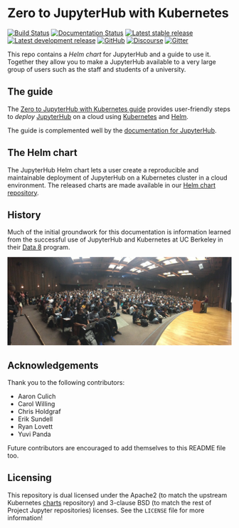 # Zero to JupyterHub with Kubernetes

[![Build Status](https://travis-ci.org/jupyterhub/zero-to-jupyterhub-k8s.svg?branch=master)](https://travis-ci.org/jupyterhub/zero-to-jupyterhub-k8s)
[![Documentation Status](https://readthedocs.org/projects/zero-to-jupyterhub/badge/?version=latest)](https://zero-to-jupyterhub.readthedocs.io/en/latest/?badge=latest)
[![Latest stable release](https://img.shields.io/badge/dynamic/json.svg?label=stable&url=https://api.github.com/repos/jupyterhub/zero-to-jupyterhub-k8s/releases&query=$..[0].tag_name&colorB=orange)](https://jupyterhub.github.io/helm-chart/)
[![Latest development release](https://img.shields.io/badge/dynamic/yaml.svg?label=dev&url=https%3A%2F%2Fjupyterhub.github.io%2Fhelm-chart%2Findex.yaml&query=%24.entries..jupyterhub[0].version&colorB=orange)](https://jupyterhub.github.io/helm-chart/)
[![GitHub](https://img.shields.io/badge/issue_tracking-github-blue.svg)](https://github.com/jupyterhub/zero-to-jupyterhub-k8s/issues)
[![Discourse](https://img.shields.io/badge/help_forum-discourse-blue.svg)](https://discourse.jupyter.org/c/jupyterhub/z2jh-k8s)
[![Gitter](https://img.shields.io/badge/social_chat-gitter-blue.svg)](https://gitter.im/jupyterhub/jupyterhub)


This repo contains a *Helm chart* for JupyterHub and a guide to use it. Together
they allow you to make a JupyterHub available to a very large group of users
such as the staff and students of a university.

## The guide

The [Zero to JupyterHub with Kubernetes guide](https://z2jh.jupyter.org)
provides user-friendly steps to _deploy_
[JupyterHub](https://github.com/jupyterhub/jupyterhub) on a cloud using
[Kubernetes](https://kubernetes.io/) and [Helm](https://helm.sh/).

The guide is complemented well by the [documentation for JupyterHub](https://jupyterhub.readthedocs.io).

## The Helm chart

The JupyterHub Helm chart lets a user create a reproducible and maintainable
deployment of JupyterHub on a Kubernetes cluster in a cloud environment. The
released charts are made available in our [Helm chart
repository](https://jupyterhub.github.io/helm-chart).

## History

Much of the initial groundwork for this documentation is information learned
from the successful use of JupyterHub and Kubernetes at UC Berkeley in their
[Data 8](http://data8.org/) program.

![](doc/source/_static/images/data8_audience.jpg)

## Acknowledgements

Thank you to the following contributors:

- Aaron Culich
- Carol Willing
- Chris Holdgraf
- Erik Sundell
- Ryan Lovett
- Yuvi Panda

Future contributors are encouraged to add themselves to this README file too.

## Licensing

This repository is dual licensed under the Apache2 (to match the upstream
Kubernetes [charts](https://github.com/helm/charts) repository) and
3-clause BSD (to match the rest of Project Jupyter repositories) licenses. See
the `LICENSE` file for more information!
